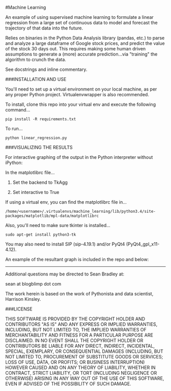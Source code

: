 #Machine Learning

An example of using supervised machine learning to formulate a linear 
regression from a large set of continuous data to model and forecast the
trajectory of that data into the future.

Relies on binaries in the Python Data Analysis library (pandas, etc.) to 
parse and analyze a large dataframe of Google stock prices, and predict
the value of the stock 30 days out. This requires making some human driven
assumptions to generate a (more) accurate prediction...via "training" 
the algorithm to crunch the data.

See docstrings and inline commentary.

###INSTALLATION AND USE

You'll need to set up a virtual environment on your local machine, as per 
any proper Python project. Virtualenvwrapper is also recommended.

To install, clone this repo into your virtual env and execute the following 
command...

    pip install -R requirements.txt

To run...
    
    python linear_regression.py

###VISUALIZING THE RESULTS

For interactive graphing of the output in the Python interpreter without 
iPython:

In the matplotlibrc file...

1) Set the backend to TkAgg 

2) Set interactive to True

If using a virtual env, you can find the matplotlibrc file in...

    /home/<username>/.virtualenvs/machine_learning/lib/python3.4/site-packages/matplotlib/mpl-data/matplotlibrc

Also, you'll need to make sure tkinter is installed...

    sudo apt-get install python3-tk

You may also need to install SIP (sip-4.19.1) and/or PyQt4 (PyQt4_gpl_x11-4.12).
 
An example of the resultant graph is included in the repo and below:


------------------------------------------------------------------------

Additional questions may be directed to Sean Bradley at:

sean at blogblimp dot com

The work herein is based on the work of Pythonista and data scientist, 
Harrison Kinsley.

###LICENSE

THIS SOFTWARE IS PROVIDED BY THE COPYRIGHT HOLDER AND CONTRIBUTORS "AS IS" AND ANY EXPRESS OR IMPLIED WARRANTIES, INCLUDING, BUT NOT LIMITED TO, THE IMPLIED WARRANTIES OF MERCHANTABILITY AND FITNESS FOR A PARTICULAR PURPOSE ARE DISCLAIMED. IN NO EVENT SHALL THE COPYRIGHT HOLDER OR CONTRIBUTORS BE LIABLE FOR ANY DIRECT, INDIRECT, INCIDENTAL, SPECIAL, EXEMPLARY, OR CONSEQUENTIAL DAMAGES (INCLUDING, BUT NOT LIMITED TO, PROCUREMENT OF SUBSTITUTE GOODS OR SERVICES; LOSS OF USE, DATA, OR PROFITS; OR BUSINESS INTERRUPTION) HOWEVER CAUSED AND ON ANY THEORY OF LIABILITY, WHETHER IN CONTRACT, STRICT LIABILITY, OR TORT (INCLUDING NEGLIGENCE OR OTHERWISE) ARISING IN ANY WAY OUT OF THE USE OF THIS SOFTWARE, EVEN IF ADVISED OF THE POSSIBILITY OF SUCH DAMAGE.
